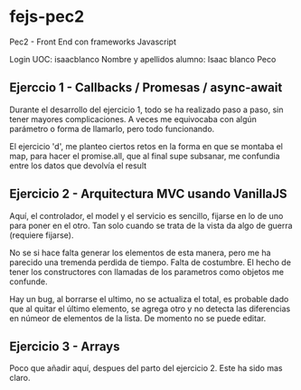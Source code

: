 # fejs-pec2

Pec2 - Front End con frameworks Javascript

Login UOC: isaacblanco
Nombre y apellidos alumno: Isaac blanco Peco

## Ejerccio 1 - Callbacks / Promesas / async-await

Durante el desarrollo del ejercicio 1, todo se ha realizado paso a paso, sin tener mayores complicaciones. A veces me equivocaba con algún parámetro o forma de llamarlo, pero todo funcionando.

El ejercicio 'd', me planteo ciertos retos en la forma en que se montaba el map, para hacer el promise.all, que al final supe subsanar, me confundia entre los datos que devolvía el result

## Ejercicio 2 - Arquitectura MVC usando VanillaJS

Aquí, el controlador, el model y el servicio es sencillo, fijarse en lo de uno para poner en el otro.
Tan solo cuando se trata de la vista da algo de guerra (requiere fijarse).

No se si hace falta generar los elementos de esta manera, pero me ha parecido una tremenda perdida de tiempo. Falta de costumbre.
El hecho de tener los constructores con llamadas de los parametros como objetos me confunde.

Hay un bug, al borrarse el ultimo, no se actualiza el total, es probable dado que al quitar el último elemento, se agrega otro y no detecta las diferencias en númeor de elementos de la lista.
De momento no se puede editar.

## Ejercicio 3 - Arrays

Poco que añadir aquí, despues del parto del ejercicio 2. Este ha sido mas claro.
